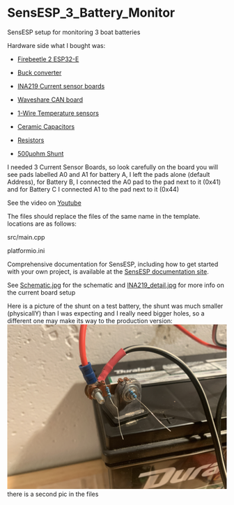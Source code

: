 # SensESP_3_Battery_Monitor
SensESP setup for monitoring 3 boat batteries

Hardware side
what I bought was:

- [Firebeetle 2 ESP32-E](https://www.dfrobot.com/product-2231.html)

- [Buck converter](https://amzn.to/3Z54veM)

- [INA219 Current sensor boards](https://amzn.to/3EIlT1d)	

- [Waveshare CAN board](https://amzn.to/3Kud8ew)	

- [1-Wire Temperature sensors](https://amzn.to/3kkkZ3f)	

- [Ceramic Capacitors](https://amzn.to/3KjGs7s)	

- [Resistors](https://amzn.to/3IdH7VA)

- [500µohm Shunt](https://www.newark.com/vishay/wsms2908l5000jk/through-hole-current-sense-resistor/dp/27T3036?ost=wsms2908l5000jk)

I needed 3 Current Sensor Boards, so look carefully on the board you will see pads labelled A0 and A1 for battery A, I left the pads alone (default Address), for Battery B, I connected the A0 pad to the pad next to it (0x41) and for Battery C I connected A1 to the pad next to it (0x44)

See the video on [Youtube](https://youtu.be/kgqq8Rd5wb4)

The files should replace the files of the same name in the template. locations are as follows:

src/main.cpp

platformio.ini

Comprehensive documentation for SensESP, including how to get started with your own project, is available at the [SensESP documentation site](https://signalk.org/SensESP/).

See [Schematic.jpg](https://github.com/Techstyleuk/SensESP_3_Battery_Monitor/blob/main/Schematic.jpg) for the schematic and [INA219_detail.jpg](https://github.com/Techstyleuk/SensESP_3_Battery_Monitor/blob/main/INA219_detail.jpg) for more info on the current board setup

Here is a picture of the shunt on a test battery, the shunt was much smaller (physicallY) than I was expecting and I really need bigger holes, so a different one may make its way to the production version:
![Shunt1](https://github.com/Techstyleuk/SensESP_3_Battery_Monitor/blob/main/Shunt1.JPG)
there is a second pic in the files
